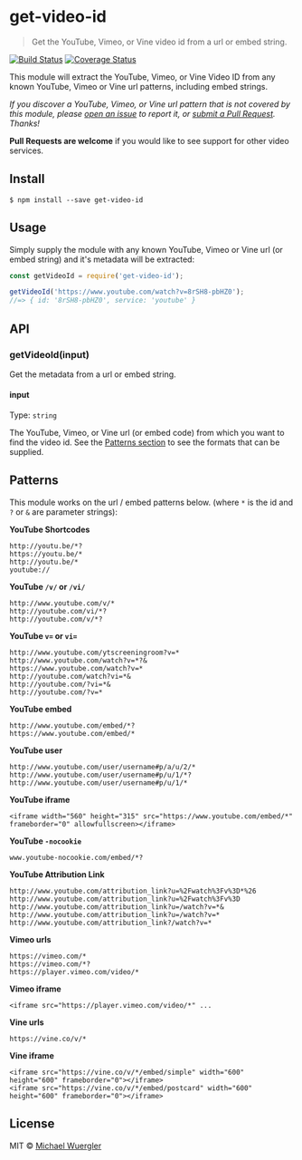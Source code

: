 # get-video-id

> Get the YouTube, Vimeo, or Vine video id from a url or embed string.

[![Build Status](https://travis-ci.org/radiovisual/get-video-id.svg?branch=master)](https://travis-ci.org/radiovisual/get-video-id) [![Coverage Status](https://coveralls.io/repos/github/radiovisual/get-video-id/badge.svg?branch=master)](https://coveralls.io/github/radiovisual/get-video-id?branch=master)

This module will extract the YouTube, Vimeo, or Vine Video ID from any known YouTube, Vimeo or Vine url patterns, including embed strings.

*If you discover a YouTube, Vimeo, or Vine url pattern that is not covered by this module, please [open an issue](https://github.com/radiovisual/get-video-id/issues)
to report it, or [submit a Pull Request](https://github.com/radiovisual/get-video-id/pull/new/master). Thanks!*

**Pull Requests are welcome** if you would like to see support for other video services.

## Install

```
$ npm install --save get-video-id
```


## Usage

Simply supply the module with any known YouTube, Vimeo or Vine url (or embed string) and it's metadata will be extracted:

```js
const getVideoId = require('get-video-id');

getVideoId('https://www.youtube.com/watch?v=8rSH8-pbHZ0');
//=> { id: '8rSH8-pbHZ0', service: 'youtube' }
```


## API

### getVideoId(input)

Get the metadata from a url or embed string.

#### input

Type: `string`

The YouTube, Vimeo, or Vine url (or embed code) from which you want to find the video id. See the
[Patterns section](https://github.com/radiovisual/get-video-id#patterns) to see the formats that can be supplied.

## Patterns

This module works on the url / embed patterns below.
(where `*` is the id and `?` or `&` are parameter strings):

**YouTube Shortcodes**
```
http://youtu.be/*?
https://youtu.be/*
http://youtu.be/*
youtube://
```

**YouTube `/v/` or `/vi/`**
```
http://www.youtube.com/v/*
http://youtube.com/vi/*?
http://youtube.com/v/*?
```

**YouTube `v=` or `vi=`**
```
http://www.youtube.com/ytscreeningroom?v=*
http://www.youtube.com/watch?v=*?&
https://www.youtube.com/watch?v=*
http://youtube.com/watch?vi=*&
http://youtube.com/?vi=*&
http://youtube.com/?v=*
```

**YouTube embed**
```
http://www.youtube.com/embed/*?
https://www.youtube.com/embed/*
```

**YouTube user**
```
http://www.youtube.com/user/username#p/a/u/2/*
http://www.youtube.com/user/username#p/u/1/*?
http://www.youtube.com/user/username#p/u/1/*
```

**YouTube iframe**
```
<iframe width="560" height="315" src="https://www.youtube.com/embed/*" frameborder="0" allowfullscreen></iframe>
```

**YouTube `-nocookie`**
```
www.youtube-nocookie.com/embed/*?
```

**YouTube Attribution Link**
```
http://www.youtube.com/attribution_link?u=%2Fwatch%3Fv%3D*%26
http://www.youtube.com/attribution_link?u=%2Fwatch%3Fv%3D
http://www.youtube.com/attribution_link?u=/watch?v=*&
http://www.youtube.com/attribution_link?u=/watch?v=*
http://www.youtube.com/attribution_link?/watch?v=*
```

**Vimeo urls**
```
https://vimeo.com/*
https://vimeo.com/*?
https://player.vimeo.com/video/*
```

**Vimeo iframe**
```
<iframe src="https://player.vimeo.com/video/*" ...
```

**Vine urls**
```
https://vine.co/v/*
```

**Vine iframe**
```
<iframe src="https://vine.co/v/*/embed/simple" width="600" height="600" frameborder="0"></iframe>
<iframe src="https://vine.co/v/*/embed/postcard" width="600" height="600" frameborder="0"></iframe>
```

## License

MIT © [Michael Wuergler](http://numetriclabs.com)
